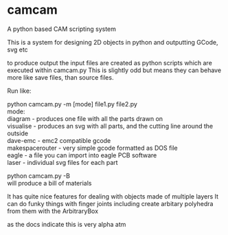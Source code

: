 # camcam
A python based CAM scripting system

This is a system for designing 2D objects in python and outputting GCode, svg etc

to produce output the input files are created as python scripts which are executed within camcam.py
This is slightly odd but means they can behave more like save files, than source files.

Run like:

python camcam.py -m [mode] file1.py file2.py  
mode:  
diagram - produces one file with all the parts drawn on  
visualise - produces an svg with all parts, and the cutting line around the outside  
dave-emc - emc2 compatible gcode  
makespacerouter - very simple gcode formatted as DOS file  
eagle - a file you can import into eagle PCB software  
laser - individual svg files for each part   


python camcam.py -B  
will produce a bill of materials  

It has quite nice features for dealing with objects made of multiple layers
It can do funky things with finger joints including create arbitary polyhedra from them with the ArbitraryBox

as the docs indicate this is very alpha atm  
